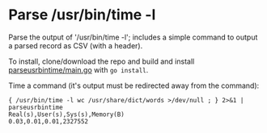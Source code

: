 # Parse /usr/bin/time -l

Parse the output of '/usr/bin/time -l'; includes a simple command to output a parsed record as CSV (with a header).

To install, clone/download the repo and build and install [parseusrbintime/main.go](parseusrbintime/main.go) with `go install`.

Time a command (it's output must be redirected away from the command):

```none
{ /usr/bin/time -l wc /usr/share/dict/words >/dev/null ; } 2>&1 | parseusrbintime
Real(s),User(s),Sys(s),Memory(B)
0.03,0.01,0.01,2327552
```
